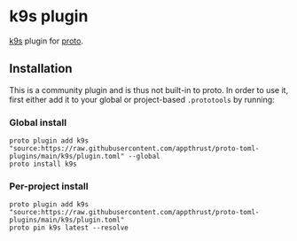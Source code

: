 # k9s plugin

[k9s](https://k9scli.io) plugin for [proto](https://github.com/moonrepo/proto).

## Installation

This is a community plugin and is thus not built-in to proto. In order to use it, first either add it to your global or project-based `.prototools` by running:

### Global install

```shell
proto plugin add k9s "source:https://raw.githubusercontent.com/appthrust/proto-toml-plugins/main/k9s/plugin.toml" --global
proto install k9s
```

### Per-project install

```shell
proto plugin add k9s "source:https://raw.githubusercontent.com/appthrust/proto-toml-plugins/main/k9s/plugin.toml"
proto pin k9s latest --resolve
```
